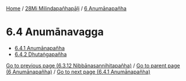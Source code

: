 
[Home](/) / [28Mi Milindapañhapāḷi](../../28Mi.md) / [6 Anumānapañha](../6.md)

# 6.4 Anumānavagga

* [6.4.1 Anumānapañha](6.4/6.4.1.md)
* [6.4.2 Dhutaṅgapañha](6.4/6.4.2.md)

[Go to previous page (6.3.12 Nibbānasannihitapañha)](6.3/6.3.12.md) / [Go to parent page (6 Anumānapañha)](../6.md) / [Go to next page (6.4.1 Anumānapañha)](6.4/6.4.1.md)


